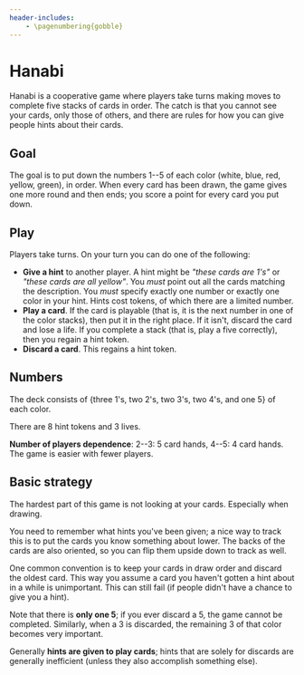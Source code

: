 ```yaml
---
header-includes:
    - \pagenumbering{gobble}
---
```


# Hanabi

Hanabi is a cooperative game where players take turns making moves to complete five stacks of cards in order. The catch is that you cannot see your cards, only those of others, and there are rules for how you can give people hints about their cards.

## Goal

The goal is to put down the numbers 1--5 of each color (white, blue, red, yellow, green), in order. When every card has been drawn, the game gives one more round and then ends; you score a point for every card you put down.

## Play

Players take turns. On your turn you can do one of the following:

- **Give a hint** to another player. A hint might be _"these cards are 1's"_ or _"these cards are all yellow"_. You _must_ point out all the cards matching the description. You _must_ specify exactly one number or exactly one color in your hint. Hints cost tokens, of which there are a limited number.
- **Play a card**. If the card is playable (that is, it is the next number in one of the color stacks), then put it in the right place. If it isn't, discard the card and lose a life. If you complete a stack (that is, play a five correctly), then you regain a hint token.
- **Discard a card**. This regains a hint token.

## Numbers

The deck consists of {three 1's, two 2's, two 3's, two 4's, and one 5} of each color.

There are 8 hint tokens and 3 lives.

**Number of players dependence**: 2--3: 5 card hands, 4--5: 4 card hands. The game is easier with fewer players.

## Basic strategy

The hardest part of this game is not looking at your cards. Especially when drawing.

You need to remember what hints you've been given; a nice way to track this is to put the cards you know something about lower. The backs of the cards are also oriented, so you can flip them upside down to track as well.

One common convention is to keep your cards in draw order and discard the oldest card. This way you assume a card you haven't gotten a hint about in a while is unimportant. This can still fail (if people didn't have a chance to give you a hint).

Note that there is **only one 5**; if you ever discard a 5, the game cannot be completed. Similarly, when a 3 is discarded, the remaining 3 of that color becomes very important.

Generally **hints are given to play cards**; hints that are solely for discards are generally inefficient (unless they also accomplish something else).
